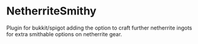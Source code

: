 # NetherriteSmithy
Plugin for bukkit/spigot adding the option to craft further netherrite ingots for extra smithable options on netherrite gear.
